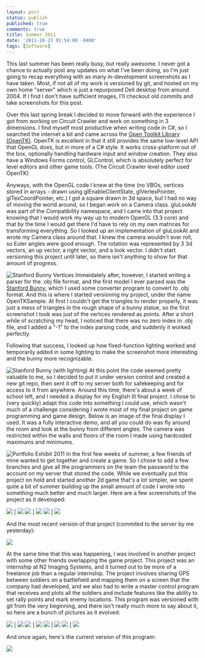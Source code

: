 ```yaml
---
layout: post
status: publish
published: true
comments: true
title: Summer 2011
date: '2011-10-23 01:54:00 -0400'
tags: [Software]
---
```


This last summer has been really busy, but really awesome. I never got a
chance to actually post any updates on what I've been doing, so I'm just going
to recap everything with as many in-development screenshots as I have taken.
Most, if not all of my work is versioned by git, and hosted on my own home
"server" which is just a repurposed Dell desktop from around 2004. If I find I
don't have sufficient images, I'll checkout old commits and take screenshots
for this post.

Over this last spring break I decided to move forward with the experience I
got from working on Circuit Crawler and work on something in 3 dimensions. I
find myself most productive when writing code in C#, so I searched the
internet a bit and came across the [Open Toolkit Library (OpenTK)][1]. OpenTK
is excellent in that it still provides the same low-level API that OpenGL
does, but in more of a C# style. It works cross-platform out of the box,
optionally handling hardware input and window creation. They also have a
Windows Forms control, GLControl, which is absolutely perfect for level
editors and other game tools. (The Circuit Crawler level editor used OpenTK)

Anyways, with the OpenGL code I knew at the time (no VBOs, vertices stored in
arrays - drawn using glEnableClientState, glVertexPointer, glTexCoordPointer,
etc.) I got a square drawn in 3d space, but I had no way of moving the world
around, so I began work on a Camera class. gluLookAt was part of the
Compatibility namespace, and I came into that project knowing that I would
work my way up to modern OpenGL (3.3 core) and that by the time I would get
there I'd have to rely on my own matrices for transforming everything. So I
looked up an implementation of gluLookAt and wrote my Camera class around
that. I knew the camera wouldn't ever roll, so Euler angles were good enough.
The rotation was represented by 3 3d vectors, an up vector, a right vector,
and a look vector. I didn't start versioning this project until later, so
there isn't anything to show for that amount of progress.

![][2]
Immeidately after, however, I started writing a parser for the .obj file
format, and the first model I ever parsed was the [Stanford Bunny][3], which I
used some converter program to convert to .obj format. And this is where I
started versioning my project, under the name OpenTKSample. At first I
couldn't get the triangles to render properly, it was just a mess of triangles
in the rough shape of a bunny statue, so the first screenshot I took was just
of the vertices rendered as points. After a short while of scratching my head,
I noticed that there was no zero index in .obj file, and I added a "-1" to
the index parsing code, and suddenly it worked perfectly.

Following that success, I looked up how fixed-function lighting worked and
temporarily added in some lighting to make the screenshot more interesting and
the bunny more recognizable.

![][4]
At this point the code seemed pretty valuable to me, so I decided to put it
under version control and created a new git repo, then sent it off to my
server both for safekeeping and for access to it from anywhere. Around this
time, there's about a week of school left, and I needed a display for my
English III final project. I chose to (very quickly) adapt this code into
something I could use, which wasn't much of a challenge considering I wrote
most of my final project on game programming and game design. Below is an
image of the final display I used. It was a fully interactive demo, and all
you could do was fly around the room and look at the bunny from different
angles. The camera was restricted within the walls and floors of the room I
made using hardcoded maximums and minimums.

![][5]
In the first few weeks of summer, a few friends of mine wanted to get together
and create a game. So I chose to add a few branches and give all the
programmers on the team the password to the account on my server that stored
the code. While we eventually put this project on hold and started another 2d
game that's a lot simpler, we spent quite a bit of summer building up the
small amount of code I wrote into something much better and much larger. Here
are a few screenshots of the project as it developed:

![][6]  | ![][7]
![][8]  | ![][9]
![][10] | ![][11]

And the most recent version of that project (commited to the server by me
yesterday):

![][12]

At the same time that this was happening, I was involved in another project
with some other friends overlapping the game project. This project was an
internship at N2 Imaging Systems, and it turned out to be more of a freelance
job than a regular internship. The project involves sharing GPS between
soldiers on a battlefield and mapping them on a screen that the company had
developed, and we also had to write a master control program that receives and
plots all the soldiers and include features like the ability to set rally
points and mark enemy locations. This program was versioned with git from the
very beginning, and there isn't really much more to say about it, so here are
a bunch of pictures as it evolved:

![][13] | ![][14]
![][15] | ![][16]
![][17] | ![][18]
![][19] | ![][20]

And once again, here's the current version of this program:

![][21]

[1]:  http://www.opentk.com/
[2]:  /img/blog/2011/10/aqwiz.png "Stanford Bunny Vertices"
[3]:  http://graphics.stanford.edu/data/3Dscanrep/
[4]:  /img/blog/2011/10/iybec.png "Stanford Bunny (with lighting)"
[5]:  /img/blog/2011/10/opentksample-2011-10-23-00-39-47-71.png "Portfolio Exhibit 2011"
[6]:  /img/blog/2011/10/opentksample6-9-11.png
[7]:  /img/blog/2011/10/opentksample6-16-11.png
[8]:  /img/blog/2011/10/opentksample6-20-11.png
[9]:  /img/blog/2011/10/opentksample6-27-11.png
[10]: /img/blog/2011/10/opentksample6-29-11.png
[11]: /img/blog/2011/10/opentksample7-22-11.png
[12]: /img/blog/2011/10/tophat10-23-11.png
[13]: /img/blog/2011/10/mastercontrol8-4-11.png
[14]: /img/blog/2011/10/mastercontrol8-9-11.png
[15]: /img/blog/2011/10/mastercontrol8-25-11.png
[16]: /img/blog/2011/10/mastercontrol9-9-11.png
[17]: /img/blog/2011/10/mastercontrol9-14-11.png
[18]: /img/blog/2011/10/mastercontrol10-2-11.png
[19]: /img/blog/2011/10/mastercontrol10-7-11.png
[20]: /img/blog/2011/10/mastercontrol10-11-11.png
[21]: /img/blog/2011/10/mastercontrolcurrent.png
